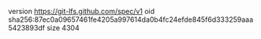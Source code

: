 version https://git-lfs.github.com/spec/v1
oid sha256:87ec0a09657461fe4205a997614da0b4fc24efde845f6d333259aaa5423893df
size 4304
